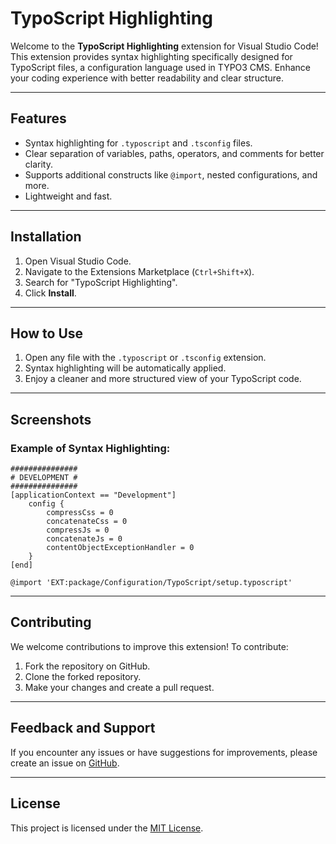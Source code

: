 # TypoScript Highlighting

Welcome to the **TypoScript Highlighting** extension for Visual Studio Code! This extension provides syntax highlighting specifically designed for TypoScript files, a configuration language used in TYPO3 CMS. Enhance your coding experience with better readability and clear structure.

---

## Features

- Syntax highlighting for `.typoscript` and `.tsconfig` files.
- Clear separation of variables, paths, operators, and comments for better clarity.
- Supports additional constructs like `@import`, nested configurations, and more.
- Lightweight and fast.

---

## Installation

1. Open Visual Studio Code.
2. Navigate to the Extensions Marketplace (`Ctrl+Shift+X`).
3. Search for "TypoScript Highlighting".
4. Click **Install**.

---

## How to Use

1. Open any file with the `.typoscript` or `.tsconfig` extension.
2. Syntax highlighting will be automatically applied.
3. Enjoy a cleaner and more structured view of your TypoScript code.

---

## Screenshots

### Example of Syntax Highlighting:

```typoscript
###############
# DEVELOPMENT #
###############
[applicationContext == "Development"]
	config {
		compressCss = 0
		concatenateCss = 0
		compressJs = 0
		concatenateJs = 0
		contentObjectExceptionHandler = 0
	}
[end]

@import 'EXT:package/Configuration/TypoScript/setup.typoscript'
```

---

## Contributing

We welcome contributions to improve this extension! To contribute:

1. Fork the repository on GitHub.
2. Clone the forked repository.
3. Make your changes and create a pull request.

---

## Feedback and Support

If you encounter any issues or have suggestions for improvements, please create an issue on [GitHub](https://github.com/StefanSofka/typoscript-highlighting.git).

---

## License

This project is licensed under the [MIT License](LICENSE).
